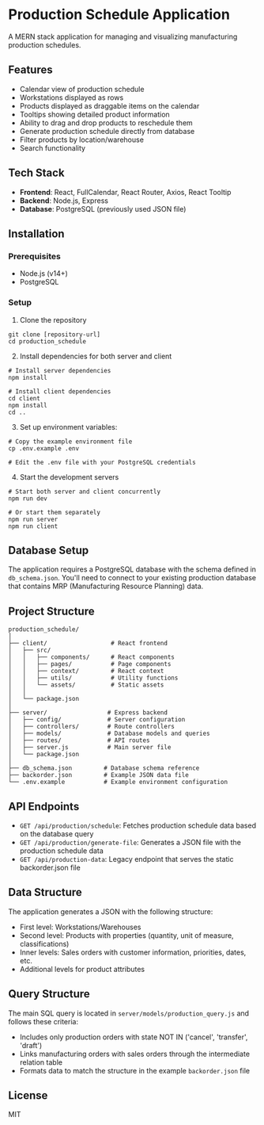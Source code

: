 # Production Schedule Application

A MERN stack application for managing and visualizing manufacturing production schedules.

## Features

- Calendar view of production schedule
- Workstations displayed as rows
- Products displayed as draggable items on the calendar
- Tooltips showing detailed product information
- Ability to drag and drop products to reschedule them
- Generate production schedule directly from database
- Filter products by location/warehouse
- Search functionality

## Tech Stack

- **Frontend**: React, FullCalendar, React Router, Axios, React Tooltip
- **Backend**: Node.js, Express
- **Database**: PostgreSQL (previously used JSON file)

## Installation

### Prerequisites

- Node.js (v14+)
- PostgreSQL

### Setup

1. Clone the repository
```
git clone [repository-url]
cd production_schedule
```

2. Install dependencies for both server and client
```
# Install server dependencies
npm install

# Install client dependencies
cd client
npm install
cd ..
```

3. Set up environment variables:
```
# Copy the example environment file
cp .env.example .env

# Edit the .env file with your PostgreSQL credentials
```

4. Start the development servers
```
# Start both server and client concurrently
npm run dev

# Or start them separately
npm run server
npm run client
```

## Database Setup

The application requires a PostgreSQL database with the schema defined in `db_schema.json`. You'll need to connect to your existing production database that contains MRP (Manufacturing Resource Planning) data.

## Project Structure

```
production_schedule/
│
├── client/                  # React frontend
│   ├── src/
│   │   ├── components/      # React components
│   │   ├── pages/           # Page components
│   │   ├── context/         # React context
│   │   ├── utils/           # Utility functions
│   │   └── assets/          # Static assets
│   │
│   └── package.json
│
├── server/                 # Express backend
│   ├── config/             # Server configuration
│   ├── controllers/        # Route controllers 
│   ├── models/             # Database models and queries
│   ├── routes/             # API routes
│   ├── server.js           # Main server file
│   └── package.json
│
├── db_schema.json         # Database schema reference
├── backorder.json         # Example JSON data file
└── .env.example           # Example environment configuration
```

## API Endpoints

- `GET /api/production/schedule`: Fetches production schedule data based on the database query
- `GET /api/production/generate-file`: Generates a JSON file with the production schedule data
- `GET /api/production-data`: Legacy endpoint that serves the static backorder.json file

## Data Structure

The application generates a JSON with the following structure:

- First level: Workstations/Warehouses
- Second level: Products with properties (quantity, unit of measure, classifications)
- Inner levels: Sales orders with customer information, priorities, dates, etc.
- Additional levels for product attributes

## Query Structure

The main SQL query is located in `server/models/production_query.js` and follows these criteria:
- Includes only production orders with state NOT IN ('cancel', 'transfer', 'draft')
- Links manufacturing orders with sales orders through the intermediate relation table
- Formats data to match the structure in the example `backorder.json` file

## License

MIT